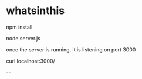 # whatsinthis

npm install

node server.js

once the server is running, it is listening on port 3000

curl localhost:3000/

--

